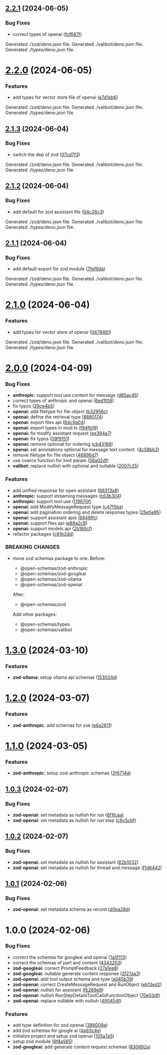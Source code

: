 ## [2.2.1](https://github.com/open-assist/open_schemas/compare/2.2.0...2.2.1) (2024-06-05)


### Bug Fixes

* correct types of openai ([fcf687f](https://github.com/open-assist/open_schemas/commit/fcf687f7ced986ecb6edfdbfdaa147c18fccc7c9))





Generated ./zod/deno.json file.
Generated ./valibot/deno.json file.
Generated ./types/deno.json file.

# [2.2.0](https://github.com/open-assist/open_schemas/compare/2.1.3...2.2.0) (2024-06-05)


### Features

* add types for vector store file of openai ([e7d1eb6](https://github.com/open-assist/open_schemas/commit/e7d1eb6da696f921b6f91dd56db7855d3d41b92e))





Generated ./zod/deno.json file.
Generated ./valibot/deno.json file.
Generated ./types/deno.json file.

## [2.1.3](https://github.com/open-assist/open_schemas/compare/2.1.2...2.1.3) (2024-06-04)


### Bug Fixes

* switch the dep of zod ([07cd7f3](https://github.com/open-assist/open_schemas/commit/07cd7f30f565ea2d61c60f02a088cc6995d994a9))





Generated ./zod/deno.json file.
Generated ./valibot/deno.json file.
Generated ./types/deno.json file.

## [2.1.2](https://github.com/open-assist/open_schemas/compare/2.1.1...2.1.2) (2024-06-04)


### Bug Fixes

* add default for zod assistant file ([04c26c3](https://github.com/open-assist/open_schemas/commit/04c26c3c3b47ef4b214d32c9b55b5bab24c581b0))





Generated ./zod/deno.json file.
Generated ./valibot/deno.json file.
Generated ./types/deno.json file.

## [2.1.1](https://github.com/open-assist/open_schemas/compare/2.1.0...2.1.1) (2024-06-04)


### Bug Fixes

* add default export for zod module ([7fef9da](https://github.com/open-assist/open_schemas/commit/7fef9da8c4461900bd21c09b4365da21d1ac1369))





Generated ./zod/deno.json file.
Generated ./valibot/deno.json file.
Generated ./types/deno.json file.

# [2.1.0](https://github.com/open-assist/open_schemas/compare/2.0.0...2.1.0) (2024-06-04)


### Features

* add types for vector store of openai ([0478481](https://github.com/open-assist/open_schemas/commit/047848174d289a2baee722c691c8c0aaeb0917ac))





Generated ./zod/deno.json file.
Generated ./valibot/deno.json file.
Generated ./types/deno.json file.

# [2.0.0](https://github.com/open-assist/open_schemas/compare/1.3.0...2.0.0) (2024-04-09)


### Bug Fixes

* **anthropic:** support tool use content for message ([d85ac45](https://github.com/open-assist/open_schemas/commit/d85ac459608a48265db9fb64379ea91ca682f05f))
* correct types of anthropic and openai ([6ed1f08](https://github.com/open-assist/open_schemas/commit/6ed1f08312ffac8938ac744594b5f449f3de58e4))
* fix typos ([29ce4b5](https://github.com/open-assist/open_schemas/commit/29ce4b51882054308339f5b62f9615c3ae3f6107))
* **openai:** add filetype for file object ([b32956c](https://github.com/open-assist/open_schemas/commit/b32956c5a6410a961d4a08d6d9d9ee7d9a631908))
* **openai:** define the retrieval type ([8880174](https://github.com/open-assist/open_schemas/commit/8880174492a613ee6d180f2825c45640f900eef8))
* **openai:** export files api ([84c9a04](https://github.com/open-assist/open_schemas/commit/84c9a0406013a3821ad555f240150d48f3928839))
* **openai:** export types in mod.ts ([f94fb19](https://github.com/open-assist/open_schemas/commit/f94fb193c3939aff276f7682f5d013f0fe54270c))
* **openai:** fix modify assistant request ([ee394a7](https://github.com/open-assist/open_schemas/commit/ee394a74badf5814016aed7167cd6bbc6b8f3113))
* **openai:** fix typos ([09f9151](https://github.com/open-assist/open_schemas/commit/09f9151ce5a466d0067d942f3f92616c44b68398))
* **openai:** remove optional for ordering ([cb43189](https://github.com/open-assist/open_schemas/commit/cb431895ccb3b89d82b7fa0c9cc21440832500f0))
* **openai:** set annotations optional for message text content. ([4c58bb3](https://github.com/open-assist/open_schemas/commit/4c58bb398c217b28cc08fd6a53e99c837b5bf98f))
* remove filetype for file object ([46896d7](https://github.com/open-assist/open_schemas/commit/46896d78e2fee8bff1354d43da55bbe6ee585fbc))
* use coerce function for limit param ([56a02df](https://github.com/open-assist/open_schemas/commit/56a02df99a5fbbcbadcb35a6b5b4e5c29c605532))
* **valibot:** replace nullish with optional and nullable ([2007c25](https://github.com/open-assist/open_schemas/commit/2007c25aa4ce5a0660abea6c2f1b9750d0c338bf))


### Features

* add unified response for open assistant ([88313a8](https://github.com/open-assist/open_schemas/commit/88313a822cfcbc4660afa6af89e9eb605ef935f0))
* **anthropic:** support streaming messages ([b53b304](https://github.com/open-assist/open_schemas/commit/b53b3040bee0a72ca990fb89f2f67a718d06fe3e))
* **anthropic:** support tool use ([119670f](https://github.com/open-assist/open_schemas/commit/119670fe53f6ef20e502a38ef088a97e0234d8a4))
* **openai:** add ModifyMessageRequest type ([c47f5ba](https://github.com/open-assist/open_schemas/commit/c47f5ba2c00e1f1ba8f85242ae1e1a1fd95807d2))
* **openai:** add pagination ordering and delete response types ([25e5a95](https://github.com/open-assist/open_schemas/commit/25e5a9502b2bc2dda51882e57bb372fd9eb8eaad))
* **openai:** support assistant apis ([6846ffc](https://github.com/open-assist/open_schemas/commit/6846ffcb0688ed7de4fd990815e63c8bb8ca45a8))
* **openai:** support files api ([e88a2c8](https://github.com/open-assist/open_schemas/commit/e88a2c89460620c38a533cbab68c34c36f430915))
* **openai:** support models api ([2b188cf](https://github.com/open-assist/open_schemas/commit/2b188cf7f44c119381d6ea8fa463ffb7fcc51962))
* refactor packages ([c81b2dd](https://github.com/open-assist/open_schemas/commit/c81b2ddbd66f9b5e7b8c87c78217384a04c0e865))


### BREAKING CHANGES

* move zod schemas package to one.
    Before:
    - @open-schemas/zod-anthropic
    - @open-schemas/zod-googleai
    - @open-schemas/zod-ollama
    - @open-schemas/zod-openai

    After:
    - @open-schemas/zod

    Add other packages:
    - @open-schemas/types
    - @open-schemas/valibot

# [1.3.0](https://github.com/open-assist/open_schemas/compare/1.2.0...1.3.0) (2024-03-10)


### Features

* **zod-ollama:** setup ollama api schemas ([153024d](https://github.com/open-assist/open_schemas/commit/153024d0c85027f0a29f1caf194f4537d46c485d))

# [1.2.0](https://github.com/open-assist/open_schemas/compare/1.1.0...1.2.0) (2024-03-07)


### Features

* **zod-anthropic:** add schemas for sse ([e6a2611](https://github.com/open-assist/open_schemas/commit/e6a261102cfb0bc1010da0c2c726188f035839c2))

# [1.1.0](https://github.com/open-assist/open_schemas/compare/1.0.3...1.1.0) (2024-03-05)


### Features

* **zod-anthropic:** setup zod-anthropic schemas ([2f6714d](https://github.com/open-assist/open_schemas/commit/2f6714d7cf40c0be101d8f58b998505d3fb01067))

## [1.0.3](https://github.com/open-assist/open_schemas/compare/1.0.2...1.0.3) (2024-02-07)


### Bug Fixes

* **zod-openai:** set metadata as nullish for run ([6f1fcaa](https://github.com/open-assist/open_schemas/commit/6f1fcaa5ae9f817b1704ac3ccdbc4332b208508b))
* **zod-openai:** set metadata as nullish for run step ([c6c5cbf](https://github.com/open-assist/open_schemas/commit/c6c5cbf12774642df525bf7a69d2ca74bd31c4f8))

## [1.0.2](https://github.com/open-assist/open_schemas/compare/1.0.1...1.0.2) (2024-02-07)


### Bug Fixes

* **zod-openai:** set metadata as nullish for assistant ([62b1032](https://github.com/open-assist/open_schemas/commit/62b10326c7ab0f1d0c4c93e42e7c90c14e431448))
* **zod-openai:** set metadata as nullish for thread and message ([f1d6442](https://github.com/open-assist/open_schemas/commit/f1d6442732a0a7270d4d8e6cd106d63f48eca95d))

## [1.0.1](https://github.com/open-assist/open_schemas/compare/v1.0.0...1.0.1) (2024-02-06)


### Bug Fixes

* **zod-openai:** set metadata schema as record ([d0ea28d](https://github.com/open-assist/open_schemas/commit/d0ea28d2accb1c7e298205d0a752b5adf937483b))

# 1.0.0 (2024-02-06)


### Bug Fixes

* correct the schemas for googleai and openai ([1a5f113](https://github.com/open-assist/open_schemas/commit/1a5f1138881ea638b451053ce6cf8f4bac2195fe))
* correct the schemas of part and content ([4343203](https://github.com/open-assist/open_schemas/commit/4343203df32124b92b01e0c74271ead466b34e19))
* **zod-googleai:** correct PromptFeedback ([27a1ee8](https://github.com/open-assist/open_schemas/commit/27a1ee887ada2bb45b01080588f50dff9b7a45fe))
* **zod-googleai:** nullable generate content response ([2f27aa3](https://github.com/open-assist/open_schemas/commit/2f27aa36cd064a69e822d8246e9cf07e41350986))
* **zod-openai:** add tool output schema and type ([a045b39](https://github.com/open-assist/open_schemas/commit/a045b3918f8b110e84a6077b89741081955e2b5e))
* **zod-openai:** correct CreateMessageRequest and RunObject ([eb13ed2](https://github.com/open-assist/open_schemas/commit/eb13ed293ff56d01bc1d26fb5eebdff66656bdbe))
* **zod-openai:** nullish for assistant ([fb269e8](https://github.com/open-assist/open_schemas/commit/fb269e86cfd40b25ff940b9c09ceecc669397e0b))
* **zod-openai:** nullish RunStepDetailsToolCallsFunctionObject ([70e53df](https://github.com/open-assist/open_schemas/commit/70e53df106fa9d2bc8a4b2e588e9d4c520f3c663))
* **zod-openai:** replace nullable with nullish ([490454f](https://github.com/open-assist/open_schemas/commit/490454f452cdefee3326625d772e58c5132d2170))


### Features

* add type definition for zod openai ([398009a](https://github.com/open-assist/open_schemas/commit/398009a47ddaf25280280152f8291760a48ea05b))
* add zod schemas for google ai ([4a63c4e](https://github.com/open-assist/open_schemas/commit/4a63c4ec03148fa9d448e5253492823eedf88191))
* initialize project and setup zod openai ([105a7a5](https://github.com/open-assist/open_schemas/commit/105a7a5a680c163cbe56fd2375ff2aec3230ec90))
* setup zod module ([6f4a565](https://github.com/open-assist/open_schemas/commit/6f4a565f67f90d238e2355f660f46f314937e045))
* **zod-googleai:** add generate content request schemas ([830692a](https://github.com/open-assist/open_schemas/commit/830692a4c5308ea9ec9daa565db7e100179ab083))
